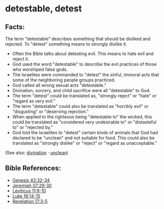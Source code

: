 # detestable, detest #

## Facts: ##

The term "detestable" describes something that should be disliked and rejected. To "detest" something means to strongly dislike it. 

* Often the Bible talks about detesting evil. This means to hate evil and reject it.
* God used the word "detestable" to describe the evil practices of those who worshiped false gods.
* The Israelites were commanded to "detest" the sinful, immoral acts that some of the neighboring people groups practiced.
* God called all wrong sexual acts "detestable."
* Divination, sorcery, and child sacrifice were all "detestable" to God.
* The term "detest" could be translated as, "strongly reject" or "hate" or "regard as very evil."
* The term "detestable" could also be translated as "horribly evil" or "disgusting" or "deserving rejection."
* When applied to the righteous being "detestable to" the wicked, this could be translated as "considered very undesirable to" or "distasteful to" or "rejected by."
* God told the Israelites to "detest" certain kinds of animals that God had declared to be "unclean" and not suitable for food. This could also be translated as "strongly dislike" or "reject" or "regard as unacceptable."

(See also: [divination](../other/divination.md) **·** [unclean](../kt/unclean.md))

## Bible References: ##

* [Genesis 43:32-34](https://door43.org/en/bible/notes/gen/43/32)
* [Jeremiah 07:29-30](https://door43.org/en/bible/notes/jer/07/29)
* [Leviticus 11:9-10](https://door43.org/en/bible/notes/lev/11/09)
* [Luke 16:14-15](https://door43.org/en/bible/notes/luk/16/14)
* [Revelation 17:3-5](https://door43.org/en/bible/notes/rev/17/03)

